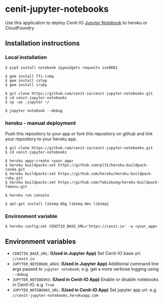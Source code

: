 # cenit-jupyter-notebooks

Use this application to deploy Cenit-IO [Jupyter Notebook](https://jupyter.org/) to
heroku or CloudFoundry.

## Installation instructions

### Local installation

```
$ pip3 install notebook ipywidgets requests iso8601

$ gem install ffi-rzmq
$ gem install cztop
$ gem install iruby

$ git clone https://github.com/cenit-io/cenit-jupyter-notebooks.git
$ cd cenit-jupyter-notebooks
$ cp -ax .jupyter ~/

$ jupyter notebook --debug
```

### heroku - manual deployment

Push this repository to your app or fork this repository on github and link your
repository to your heroku app.

```
$ git clone https://github.com/cenit-io/cenit-jupyter-notebooks.git
$ cd cenit-jupyter-notebooks

$ heroku apps:create <your_app>
$ heroku buildpacks:set https://github.com/pl31/heroku-buildpack-conda.git 
$ heroku buildpacks:set https://github.com/heroku/heroku-buildpack-ruby.git
$ heroku buildpacks:set https://github.com/fabiokung/heroku-buildpack-fakesu.git

$ heroku run console

$ apt-get install libzmq-dbg libzmq-dev libzmq1
```

### Environment variable

```
$ heroku config:set CENITIO_BASE_URL='https://cenit.io' -a <your_app>
```

## Environment variables

- `CENITIO_BASE_URL`: **(Used in Jupyter App)** Set Cenit-IO base url. `//cenit.io`
- `JUPYTER_NOTEBOOK_ARGS`: **(Used in Jupyter App)** Additional command line args passed to `jupyter notebook`; e.g. get a more verbose logging using `--debug`
- `JUPYTER_NOTEBOOKS`: **(Used in Cenit-IO App)** Enable or disable notebooks in Cenit-IO. e.g. `True`
- `JUPYTER_NOTEBOOKS_URL`: **(Used in Cenit-IO App)** Set jupyter app url. e.g. `//cenit-jupyter-notebooks.herokuapp.com`

